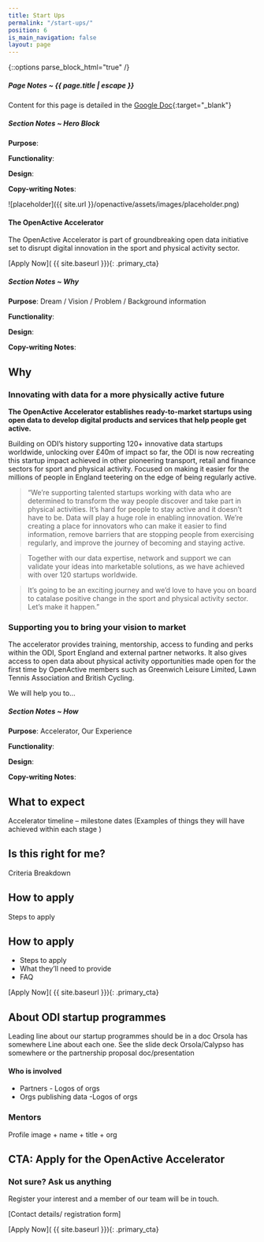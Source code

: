 ```yaml
---
title: Start Ups
permalink: "/start-ups/"
position: 6
is_main_navigation: false
layout: page
---
```


{::options parse_block_html="true" /}

<article class="note-wrap">
<div class="notes">

##### Page Notes ~ {{ page.title | escape }}
Content for this page is detailed in the
[Google Doc](https://drive.google.com/open?id=1QgpdX_6fONlRttYt4qCld9u-v3dyMH9migaT9cjCjEM){:target="_blank"}

</div>
</article>

<article class="note-wrap">
<div class="notes">

##### Section Notes ~ Hero Block
**Purpose**:

**Functionality**:

**Design**:

**Copy-writing Notes**:

</div>
</article>

<article class="hero">
<div class="two">
![placeholder]({{ site.url }}/openactive/assets/images/placeholder.png)

</div>
<div class="two">

#### The OpenActive Accelerator
The OpenActive Accelerator is part of groundbreaking open data initiative set to disrupt digital innovation in the sport and physical activity sector.


[Apply Now]( {{ site.baseurl }}){: .primary_cta}
</div>
</article>


<article class="note-wrap">
<div class="notes">

##### Section Notes ~ Why
**Purpose**: Dream / Vision / Problem / Background information

**Functionality**:

**Design**:

**Copy-writing Notes**:

</div>
</article>

<article>
<h2 class="sub-heading-two">Why</h2>
<div class="one">


### Innovating with data for a more physically active future

**The OpenActive Accelerator establishes ready-to-market startups using open data to develop digital products and services that help people get active.**

Building on ODI’s history supporting 120+ innovative data startups worldwide, unlocking over £40m of impact so far, the ODI is now recreating this startup impact achieved in other pioneering transport, retail and finance sectors for sport and physical activity. Focused on making it easier for the millions of people in England teetering on the edge of being regularly active.

> “We’re supporting talented startups working with data who are determined to transform the way people discover and take part in physical activities. It’s hard for people to stay active and it doesn’t have to be. Data will play a huge role in enabling innovation. We’re creating a place for innovators who can make it easier to find information, remove barriers that are stopping people from exercising regularly, and improve the journey of becoming and staying active.
 
> Together with our data expertise, network and support we can validate your ideas into marketable solutions, as we have achieved with over 120 startups worldwide.
 
 
> It’s going to be an exciting journey and we’d love to have you on board to catalase positive change in the sport and physical activity sector. Let’s make it happen.”

### Supporting you to bring your vision to market

The accelerator provides training, mentorship, access to funding and perks within the ODI, Sport England and external partner networks. It also gives access to open data about physical activity opportunities made open for the first time by OpenActive members such as Greenwich Leisure Limited, Lawn Tennis Association and British Cycling.
 
We will help you to...

</div>
</article>


<article class="note-wrap">
<div class="notes">

##### Section Notes ~ How
**Purpose**: Accelerator, Our Experience

**Functionality**:

**Design**:

**Copy-writing Notes**:

</div>
</article>

<article>
<h2 class="sub-heading-two">What to expect</h2>

<div class="one">

Accelerator timeline – milestone dates (Examples of things they will have achieved within each stage
)

</div>
</article>

<article>
<h2 class="sub-heading-two">Is this right for me?</h2>

<div class="one">

Criteria Breakdown

</div>
</article>

<article>
<h2 class="sub-heading-two">How to apply</h2>

<div class="one">
Steps to apply

</div>
</article>

<article>
<h2 class="sub-heading-two">How to apply</h2>

<div class="one">

* Steps to apply
* What they’ll need to provide
* FAQ


</div>
</article>

<article>
<div class="one">
[Apply Now]( {{ site.baseurl }}){: .primary_cta}

</div>
</article>

<article>
<h2 class="sub-heading-two">About ODI startup programmes</h2>

<div class="one">

Leading line about our startup programmes should be in a doc Orsola has somewhere
Line about each one. See the slide deck Orsola/Calypso has somewhere or the partnership proposal doc/presentation

#### Who is involved
* Partners - Logos of orgs
* Orgs publishing data -Logos of orgs

</div>
<div class="one">

### Mentors
Profile image + name + title + org
</div>
</article>

<article>
<h2 class="sub-heading-two">CTA: Apply for the OpenActive Accelerator</h2>

<div class="one">


### Not sure? Ask us anything
Register your interest and a member of our team will be in touch.

[Contact details/ registration form]

[Apply Now]( {{ site.baseurl }}){: .primary_cta}

</div>

</article>